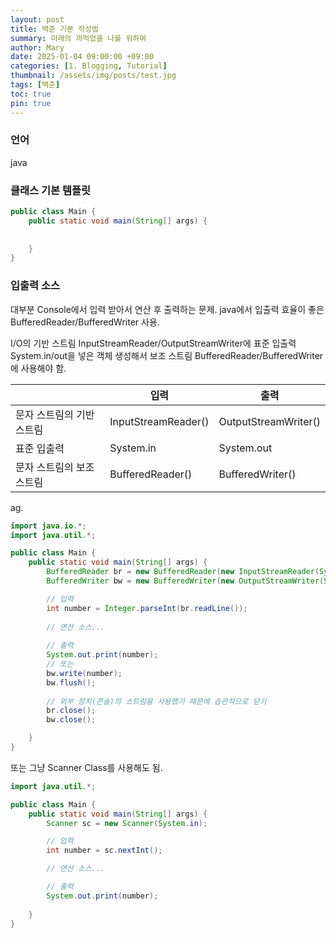 ```yaml
---
layout: post
title: 백준 기본 작성법
summary: 미래의 까먹었을 나를 위하여
author: Mary
date: 2025-01-04 09:00:00 +09:00
categories: [1. Blogging, Tutorial]
thumbnail: /assets/img/posts/test.jpg
tags: [백준]
toc: true
pin: true
---
```




### 언어
java <br>

### 클래스 기본 템플릿

```java
public class Main {
    public static void main(String[] args) {
    
    
    }
}
``` 


### 입출력 소스

대부분 Console에서 입력 받아서 연산 후 출력하는 문제.
java에서 입출력 효율이 좋은 BufferedReader/BufferedWriter 사용.

I/O의 기반 스트림 InputStreamReader/OutputStreamWriter에 
표준 입출력 System.in/out을 넣은 객체 생성해서
보조 스트림 BufferedReader/BufferedWriter에 사용해야 함.

<table>
  	<thead>
      <th></th>
      <th>입력</th>
      <th>출력</th>
    </thead>
    <tbody>
      <tr>
        <td>문자 스트림의 기반 스트림</td>
        <td>InputStreamReader()</td>
        <td>OutputStreamWriter()</td>
      </tr>
      <tr>
        <td>표준 입출력</td>
        <td>System.in</td>
        <td>System.out</td>
      </tr>
      <tr>
        <td>문자 스트림의 보조 스트림</td>
        <td>BufferedReader()</td>
        <td>BufferedWriter()</td>
      </tr>
    </tbody>
</table>


ag.
```java
import java.io.*;
import java.util.*;

public class Main {
    public static void main(String[] args) {
        BufferedReader br = new BufferedReader(new InputStreamReader(System.in));
        BufferedWriter bw = new BufferedWriter(new OutputStreamWriter(System.out));

        // 입력
        int number = Integer.parseInt(br.readLine());
	    
        // 연산 소스...
        
        // 출력
        System.out.print(number);
        // 또는
        bw.write(number);
        bw.flush();
        
        // 외부 장치(콘솔)의 스트림을 사용했기 때문에 습관적으로 닫기
        br.close();
        bw.close();

    }
}
```


또는
그냥 Scanner Class를 사용해도 됨.

```java
import java.util.*;

public class Main {
    public static void main(String[] args) {
        Scanner sc = new Scanner(System.in);

        // 입력
        int number = sc.nextInt();

        // 연산 소스...

        // 출력
        System.out.print(number);
    
    }
}
```
